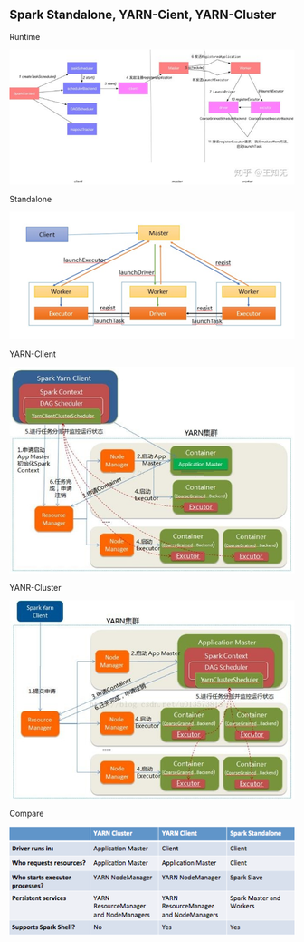 ## Spark Standalone, YARN-Cient, YARN-Cluster

Runtime

![](Spark-How-it-Runs.jpg)

Standalone

![](Spark-Standalone.png "Standalone")

YARN-Client

![](Spark-YARN-Client.png)

YANR-Cluster

![](Spark-YARN-Cluster.jpeg)

Compare

![](Spark-Compare-YARN-Standalone.png)
